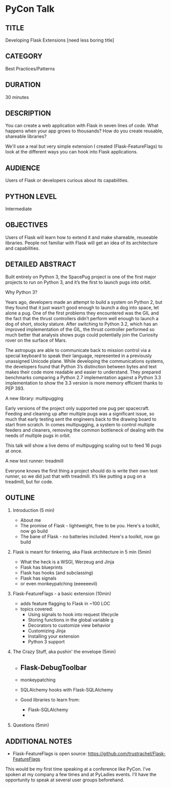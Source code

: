 PyCon Talk 
==========

TITLE
------
Developing Flask Extensions [need less boring title]

CATEGORY
---------

Best Practices/Patterns

DURATION
--------

30 minutes

DESCRIPTION
-----------

You can create a web application with Flask in seven lines of code. What happens when your app grows to thousands? How do you create reusable, shareable libraries?

We'll use a real but very simple extension I created (Flask-FeatureFlags) to look at the different ways you can hook into Flask applications. 


AUDIENCE
--------
Users of Flask or developers curious about its capabilities. 

PYTHON LEVEL
------------

Intermediate

OBJECTIVES
----------

Users of Flask will learn how to extend it and make shareable, reuseable libraries. People not familiar with Flask will get an idea of its architecture and capabilities.

DETAILED ABSTRACT
-----------------

Built entirely on Python 3, the SpacePug project is one of the first major projects to run on Python 3, and it’s the first to launch pugs into orbit.

Why Python 3?

Years ago, developers made an attempt to build a system on Python 2, but they found that it just wasn’t good enough to launch a dog into space, let alone a pug. One of the first problems they encountered was the GIL and the fact that the thrust controllers didn’t perform well enough to launch a dog of short, stocky stature. After switching to Python 3.2, which has an improved implementation of the GIL, the thrust controller performed so much better that analysis shows pugs could potentially join the Curiosity rover on the surface of Mars.

The astropugs are able to communicate back to mission control via a special keyboard to speak their language, represented in a previously unassigned Unicode plane. While developing the communications systems, the developers found that Python 3’s distinction between bytes and text makes their code more readable and easier to understand. They prepared benchmarks comparing a Python 2.7 implementation against a Python 3.3 implementation to show the 3.3 version is more memory efficient thanks to PEP 393.

A new library: multipugging

Early versions of the project only supported one pug per spacecraft. Feeding and cleaning up after multiple pugs was a significant issue, so much that early testing sent the engineers back to the drawing board to start from scratch. In comes multipugging, a system to control multiple feeders and cleaners, removing the common bottleneck of dealing with the needs of multiple pugs in orbit.

This talk will show a live demo of multipugging scaling out to feed 16 pugs at once.

A new test runner: treadmill

Everyone knows the first thing a project should do is write their own test runner, so we did just that with treadmill. It’s like putting a pug on a treadmill, but for code.

OUTLINE
-------

1. Introduction (5 min)
	* About me
 	* The promise of Flask - lightweight, free to be you.  Here's a toolkit, now go build
 	* The bane of Flask - no batteries included. Here's a toolkit, now go build
 
2. Flask is meant for tinkering, aka Flask architecture in 5 min (5min)
	* What the heck is a WSGI, Werzeug and Jinja
	* Flask has blueprints
	* Flask has hooks (and subclassing)
	* Flask has signals
	* or even monkeypatching (eeeeeevil)

3. Flask-FeatureFlags - a basic extension (10min) 
	* adds feature flagging to Flask in ~100 LOC
	* topics covered:
		- Using signals to hook into request lifecycle
		- Storing functions in the global variable g
		- Decorators to customize view behavior
		- Customizing Jinja
		- Installing your extension
		- Python 3 support

5. The Crazy Stuff, aka pushin' the envelope (5min)
	* Flask-DebugToolbar
		- 
	* monkeypatching
	* SQLAlchemy hooks with Flask-SQLAlchemy

	* Good libraries to learn from:
		- Flask-SQLAlchemy
		- 

6. Questions (5min)

ADDITIONAL NOTES
-----------------

* Flask-FeatureFlags is open source: https://github.com/trustrachel/Flask-FeatureFlags

This would be my first time speaking at a conference like PyCon. I’ve spoken at my company a few times and at PyLadies events. I'll have the opportunity to speak at several user groups beforehand.


